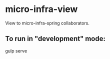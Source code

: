 # micro-infra-view
View to micro-infra-spring collaborators.

## To run in "development" mode:
gulp serve

